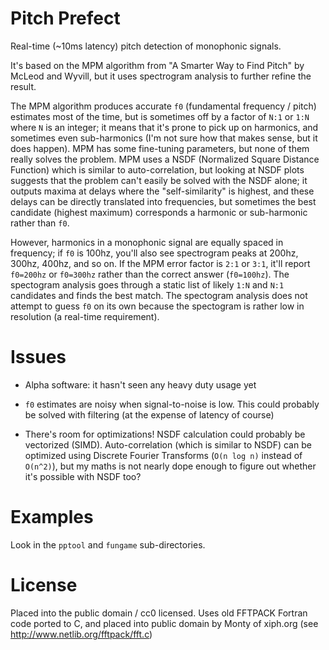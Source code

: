 # Pitch Prefect

Real-time (~10ms latency) pitch detection of monophonic signals.

It's based on the MPM algorithm from "A Smarter Way to Find Pitch" by McLeod
and Wyvill, but it uses spectrogram analysis to further refine the result.

The MPM algorithm produces accurate `f0` (fundamental frequency / pitch)
estimates most of the time, but is sometimes off by a factor of `N:1` or `1:N`
where `N` is an integer; it means that it's prone to pick up on harmonics, and
sometimes even sub-harmonics (I'm not sure how that makes sense, but it does
happen). MPM has some fine-tuning parameters, but none of them really solves
the problem. MPM uses a NSDF (Normalized Square Distance Function) which is
similar to auto-correlation, but looking at NSDF plots suggests that the
problem can't easily be solved with the NSDF alone; it outputs maxima at delays
where the "self-similarity" is highest, and these delays can be directly
translated into frequencies, but sometimes the best candidate (highest maximum)
corresponds a harmonic or sub-harmonic rather than `f0`.

However, harmonics in a monophonic signal are equally spaced in frequency; if
`f0` is 100hz, you'll also see spectrogram peaks at 200hz, 300hz, 400hz, and so
on. If the MPM error factor is `2:1` or `3:1`, it'll report `f0=200hz` or
`f0=300hz` rather than the correct answer (`f0=100hz`). The spectogram analysis
goes through a static list of likely `1:N` and `N:1` candidates and finds the
best match. The spectogram analysis does not attempt to guess `f0` on its own
because the spectogram is rather low in resolution (a real-time requirement).


# Issues

 - Alpha software: it hasn't seen any heavy duty usage yet

 - `f0` estimates are noisy when signal-to-noise is low. This could probably be
   solved with filtering (at the expense of latency of course)

 - There's room for optimizations! NSDF calculation could probably be
   vectorized (SIMD). Auto-correlation (which is similar to NSDF) can be
   optimized using Discrete Fourier Transforms (`O(n log n)` instead of
   `O(n^2)`), but my maths is not nearly dope enough to figure out whether it's
   possible with NSDF too?


# Examples

Look in the `pptool` and `fungame` sub-directories.


# License

Placed into the public domain / cc0 licensed. Uses old FFTPACK Fortran code
ported to C, and placed into public domain by Monty of xiph.org (see
http://www.netlib.org/fftpack/fft.c)
